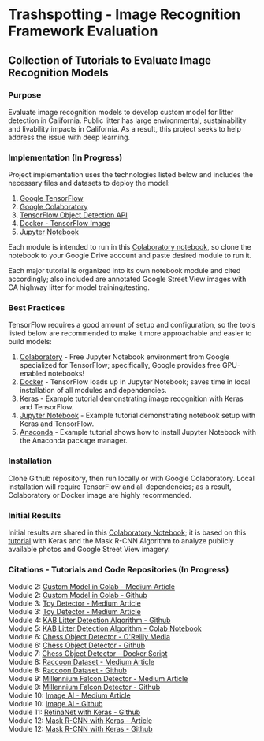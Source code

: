 # Trashspotting - Image Recognition Framework Evaluation

## Collection of Tutorials to Evaluate Image Recognition Models

### Purpose

Evaluate image recognition models to develop custom model for litter detection in California. Public litter has large environmental, sustainability and livability impacts in California. As a result, this project seeks to help address the issue with deep learning.

### Implementation (In Progress)

Project implementation uses the technologies listed below and includes the necessary files and datasets to deploy the model:

1. [Google TensorFlow](https://www.tensorflow.org/)
2. [Google Colaboratory](https://colab.research.google.com/notebooks/welcome.ipynb)
3. [TensorFlow Object Detection API](https://github.com/tensorflow/models/tree/master/research/object_detection)
4. [Docker - TensorFlow Image](https://hub.docker.com/r/tensorflow/tensorflow/)
5. [Jupyter Notebook](https://jupyter.readthedocs.io/en/latest/install.html)

Each module is intended to run in this [Colaboratory notebook](https://colab.research.google.com/drive/1gy4IcA6Kmasez6TXu1NM6fR3YWdKKr1f), so clone the notebook to your Google Drive account and paste desired module to run it.

Each major tutorial is organized into its own notebook module and cited accordingly; also included are annotated Google Street View images with CA highway litter for model training/testing.

### Best Practices

TensorFlow requires a good amount of setup and configuration, so the tools listed below are recommended to make it more approachable and easier to build models:

1. [Colaboratory](https://colab.research.google.com/notebooks/welcome.ipynb) - Free Jupyter Notebook environment from Google specialized for TensorFlow; specifically, Google provides free GPU-enabled notebooks!
2. [Docker](https://hub.docker.com/r/tensorflow/tensorflow/) - TensorFlow loads up in Jupyter Notebook; saves time in local installation of all modules and dependencies.
3. [Keras](https://medium.com/nybles/create-your-first-image-recognition-classifier-using-cnn-keras-and-tensorflow-backend-6eaab98d14dd) - Example tutorial demonstrating image recognition with Keras and TensorFlow.
4. [Jupyter Notebook](https://medium.com/@margaretmz/anaconda-jupyter-notebook-tensorflow-and-keras-b91f381405f8) - Example tutorial demonstrating notebook setup with Keras and TensorFlow.
5. [Anaconda](https://medium.com/codingthesmartway-com-blog/getting-started-with-jupyter-notebook-for-python-4e7082bd5d46) - Example tutorial shows how to install Jupyter Notebook with the Anaconda package manager.

### Installation

Clone Github repository, then run locally or with Google Colaboratory. Local installation will require TensorFlow and all dependencies; as a result, Colaboratory or Docker image are highly recommended.

### Initial Results

Initial results are shared in this [Colaboratory Notebook](https://colab.research.google.com/drive/1E1HDwNLs1HAyCPifc1QDrM1x17lUEXb1); it is based on this [tutorial](https://www.dlology.com/blog/how-to-run-object-detection-and-segmentation-on-video-fast-for-free/) with Keras and the Mask R-CNN Algorithm to analyze publicly available photos and Google Street View imagery.

### Citations - Tutorials and Code Repositories (In Progress)

Module 2: [Custom Model in Colab - Medium Article](https://towardsdatascience.com/how-to-train-your-own-object-detector-with-tensorflows-object-detector-api-bec72ecfe1d9)\
Module 2: [Custom Model in Colab - Github](https://hackernoon.com/object-detection-in-google-colab-with-custom-dataset-5a7bb2b0e97e)\
Module 3: [Toy Detector - Medium Article](https://towardsdatascience.com/building-a-toy-detector-with-tensorflow-object-detection-api-63c0fdf2ac95)\
Module 3: [Toy Detector - Medium Article](https://github.com/walteryu/Deep-Learning/tree/master/tensorflow_toy_detector)\
Module 4: [KAB Litter Detection Algorithm - Github](https://github.com/isaychris/litter-detection-tensorflow)\
Module 5: [KAB Litter Detection Algorithm - Colab Notebook](https://github.com/isaychris/litter-detection-tensorflow)\
Module 6: [Chess Object Detector - O'Reilly Media](https://www.oreilly.com/ideas/object-detection-with-tensorflow)\
Module 6: [Chess Object Detector - Github](https://github.com/wagonhelm/TF_ObjectDetection_API)\
Module 7: [Chess Object Detector - Docker Script](https://www.oreilly.com/ideas/object-detection-with-tensorflow)\
Module 8: [Raccoon Dataset - Medium Article](https://towardsdatascience.com/how-to-train-your-own-object-detector-with-tensorflows-object-detector-api-bec72ecfe1d9)\
Module 8: [Raccoon Dataset - Github](https://github.com/datitran/raccoon_dataset)\
Module 9: [Millennium Falcon Detector - Medium Article](https://medium.freecodecamp.org/tracking-the-millenium-falcon-with-tensorflow-c8c86419225e)\
Module 9: [Millennium Falcon Detector - Github](https://github.com/bourdakos1/Custom-Object-Detection)\
Module 10: [Image AI - Medium Article](https://towardsdatascience.com/object-detection-with-10-lines-of-code-d6cb4d86f606)\
Module 10: [Image AI - Github](https://github.com/OlafenwaMoses/ImageAI/tree/master/imageai/Prediction)\
Module 11: [RetinaNet with Keras - Github](https://github.com/fizyr/keras-retinanet)\
Module 12: [Mask R-CNN with Keras - Article](https://www.dlology.com/blog/how-to-run-object-detection-and-segmentation-on-video-fast-for-free/)\
Module 12: [Mask R-CNN with Keras - Github](https://github.com/Tony607/colab-mask-rcnn)
